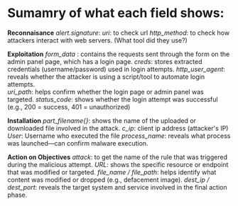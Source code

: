 # Sumamry of what each field shows: 
**Reconnaisance**
*alert.signature*:
*uri*: to check url 
*http_method*: to check how attackers interact with web servers. (What tool did they use?)


**Exploitation** 
*form_data* : contains the requests sent through the form on the admin panel page, which has a login page. 
*creds*:  stores extracted credentials (username/password) used in login attempts.
*http_user_agent*: reveals whether the attacker is using a script/tool to automate login attempts.  
*uri_path*: helps confirm whether the login page or admin panel was targeted. 
*status_code*: shows whether the login attempt was successful (e.g., 200 = success, 401 = unauthorized)  


**Installation**
*part_filename{}*:  shows the name of the uploaded or downloaded file involved in the attack.
*c_ip*: client ip address (attacker's IP)
*User*: Username who executed the file
*process_name*: reveals what process was launched—can confirm malware execution.  

**Action on Objectives**
*attack*: to get the name of the rule that was triggered during the malicious attempt. 
*URL*: shows the specific resource or endpoint that was modified or targeted.
*file_name / file_path*: helps identify what content was modified or dropped (e.g., defacement image).
*dest_ip / dest_port*: reveals the target system and service involved in the final action phase.  

